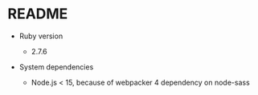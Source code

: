 # README

* Ruby version
  - 2.7.6

* System dependencies
  - Node.js < 15, because of webpacker 4 dependency on node-sass
